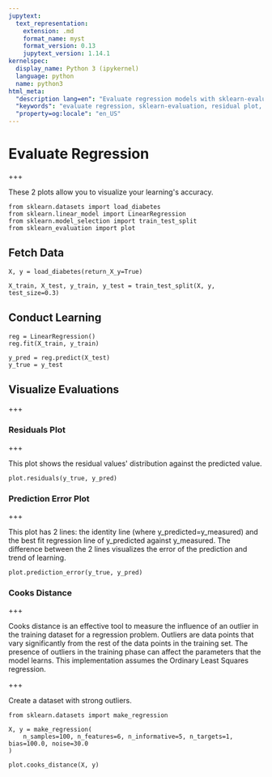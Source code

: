 ```yaml
---
jupytext:
  text_representation:
    extension: .md
    format_name: myst
    format_version: 0.13
    jupytext_version: 1.14.1
kernelspec:
  display_name: Python 3 (ipykernel)
  language: python
  name: python3
html_meta:
  "description lang=en": "Evaluate regression models with sklearn-evaluation; visualize residuals, prediction errors, and Cook's distance for outlier influence, using LinearRegression on the diabetes dataset."
  "keywords": "evaluate regression, sklearn-evaluation, residual plot, prediction error plot, Cook's distance, visualizations, linear regression, diabetes dataset, outlier influence"
  "property=og:locale": "en_US"
---
```


# Evaluate Regression

+++

These 2 plots allow you to visualize your learning's accuracy.

```{code-cell} ipython3
from sklearn.datasets import load_diabetes
from sklearn.linear_model import LinearRegression
from sklearn.model_selection import train_test_split
from sklearn_evaluation import plot
```

## Fetch Data

```{code-cell} ipython3
X, y = load_diabetes(return_X_y=True)
```

```{code-cell} ipython3
X_train, X_test, y_train, y_test = train_test_split(X, y, test_size=0.3)
```

## Conduct Learning

```{code-cell} ipython3
reg = LinearRegression()
reg.fit(X_train, y_train)
```

```{code-cell} ipython3
y_pred = reg.predict(X_test)
y_true = y_test
```

## Visualize Evaluations

+++

### Residuals Plot

+++

This plot shows the residual values' distribution against the predicted value.

```{code-cell} ipython3
plot.residuals(y_true, y_pred)
```

### Prediction Error Plot

+++

This plot has 2 lines: the identity line (where y_predicted=y_measured) and the best fit regression line of y_predicted against y_measured. The difference between the 2 lines visualizes the error of the prediction and trend of learning.

```{code-cell} ipython3
plot.prediction_error(y_true, y_pred)
```

### Cooks Distance

+++

Cooks distance is an effective tool to measure the influence of an outlier in the training dataset for a regression problem. Outliers are data points that vary significantly from the rest of the data points in the training set. The presence of outliers in the training phase can affect the parameters that the model learns. This implementation assumes the Ordinary Least Squares regression.

+++

Create a dataset with strong outliers.

```{code-cell} ipython3
from sklearn.datasets import make_regression

X, y = make_regression(
    n_samples=100, n_features=6, n_informative=5, n_targets=1, bias=100.0, noise=30.0
)
```

```{code-cell} ipython3
plot.cooks_distance(X, y)
```

